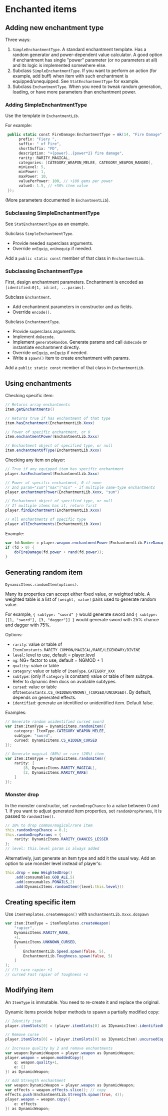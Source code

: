 # Enchanted items

## Adding new enchantment type

Three ways:
1. `SimpleEnchantmentType`. A standard enchantment template. Has a random generator and power-dependent value calculator. A good option if enchantment has single "power" parameter (or no parameters at all) and its logic is implemented somewhere else.
2. Subclass `SimpleEnchantmentType`. If you want to perform an action (for example, add buff) when item with such enchantment is equipped/unequipped. See `StatEnchantmentType` for example.
3. Subclass `EnchantmentType`. When you need to tweak random generation, loading, or have more parameters than enchantment power.

### Adding SimpleEnchantmentType

Use the template in `EnchantmentLib`.

For example:

```as
 public static const FireDamage:EnchantmentType = mk(14, "Fire Damage", {
      prefix: "Fiery ",
      suffix: " of Fire",
      shortSuffix: "FD",
      description: "+{power}..{power*2} fire damage",
      rarity: RARITY_MAGICAL,
      categories: [CATEGORY_WEAPON_MELEE, CATEGORY_WEAPON_RANGED],
      minLevel: 5,
      minPower: 1,
      maxPower: 10,
      valuePerPower: 100, // +100 gems per power
      valueX: 1.5, // +50% item value
 }); 
```
(More parameters documented in `EnchantmentLib`).

### Subclassing SimpleEnchantmentType

See `StatEnchantmentType` as an example.

Subclass `SimpleEnchantmentType`. 
* Provide needed superclass arguments. 
* Override `onEquip`, `onUnequip` if needed.

Add a `public static const` member of that class in `EnchantmentLib`.

### Subclassing EnchantmentType

First, design enchantment parameters. Enchantment is encoded as `[identified:0|1, id:int, ...params]`.

Subclass `Enchantment`. 
* Add enchantment parameters in constructor and as fields.
* Override `encode()`.

Subclass `EnchantmentType`. 
* Provide superclass arguments.
* Implement `doDecode`.
* Implement `generateRandom`. Generate params and call `doDecode` or instantiate enchantment directly.
* Override `onEquip`, `onEquip` if needed.
* Write a `spawn()` item to create enchantment with params.

Add a `public static const` member of that class in `EnchantmentLib`.

## Using enchantments

Checking specific item:
```as
// Returns array enchantments 
item.getEnchantments()

// Returns true if has enchantment of that type
item.hasEnchantment(EnchantmentLib.Xxxx)

// Power of specific enchantment, or 0
item.enchantmentPower(EnchantmentLib.Xxxx)

// Enchantment object of specified type, or null
item.enchantmentOfType(EnchantmentLib.Xxxx)
```

Checking any item on player:
```as
// True if any equipped item has specific enchantment
player.hasEnchantment(EnchantmentLib.Xxxx)

// Power of specific enchantment, 0 if none
// 2nd param="sum"|"max"|"min" - if multiple same-type enchantments
player.enchantmentPower(EnchantmentLib.Xxxx, "sum")

// Enchantment object of specified type, or null
// If multiple items has it, return first
player.findEnchantment(EnchantmentLib.Xxxx)

// All enchantments of specific type
player.allEnchantments(EnchantmentLib.Xxxx)
```

Example:
```as
var fd:Number = player.weapon.enchantmentPower(EnchantmentLib.FireDamage);
if (fd > 0) {
    doFireDamage(fd.power + rand(fd.power));
}
```

## Generating random item

`DynamicItems.randomItem(options)`.

Many its properties can accept either fixed value, or weighted table. A weighted table is a list of `[weight, value]` pairs used to generate random value.

For example, `{ subtype: "sword" }` would generate sword and `{ subtype: [[1, "sword"], [3, "dagger"]] }` would generate sword with 25% chance and dagger with 75%.

Options:
* `rarity`: value or table of `ItemConstants.RARITY_COMMON/MAGICAL/RARE/LEGENDARY/DIVINE`
* `level`: level to use, default = player.level
* `ng`: NG+ factor to use, default = NGMOD + 1
* `quality`: value or table
* `category`: value or table of `ItemType.CATEGORY_XXX`
* `subtype`: (only if `category` is constant) value or table of item subtype. Refer to dynamic item docs on available subtypes.
* `cursed`: value or table of`ItemConstants.CS_(HIDDEN/KNOWN)_(CURSED/UNCURSED)`. By default, depends on generated effects.
* `identified`: generate an identified or unidentified item. Default false.

Examples:

```as
// Generate random unidentified cursed sword
var item:ItemType = DynamicItems.randomItem({
    category: ItemType.CATEGORY_WEAPON_MELEE,
    subtype: "sword",
    cursed: DynamicItems.CS_HIDDEN_CURSED
});

// Generate magical (80%) or rare (20%) item
var item:ItemType = DynamicItems.randomItem({
    rarity: [
        [8, DynamicItems.RARITY_MAGICAL],
        [2, DynamicItems.RARITY_RARE]
    ]
});
```

### Monster drop

In the monster constructor, set `randomDropChance` to a value between 0 and 1. If you want to adjust generated item properties, set `randomDropParams`, it is passed to `randomItem()`.
```as
// 10% to drop common/magical/rare item
this.randomDropChance = 0.1;
this.randomDropParams = {
    rarity: DynamicItems.RARITY_CHANCES_LESSER
};
// level: this.level param is always added
```

Alternatively, just generate an item type and add it the usual way. Add an option to use monster level instead of player's:

```as
this.drop = new WeightedDrop()
    .add(consumables.GOB_ALE,5)
    .add(consumables.PONAILS,2)
    .add(DynamicItems.randomItem({level:this.level}))
```

## Creating specific item

Use `itemTemplates.createWeapon()` with `EnchantmentLib.Xxxx.doSpawn`

```as
var item:ItemType = itemTemplates.createWeapon(
    "rapier",
    DynamicItems.RARITY_RARE,
    +1,
    DynamicItems.UNKNOWN_CURSED,
    [
        EnchantmentLib.Speed.spawn(false, 5),
        EnchantmentLib.Toughness.spawn(false, 5)
    ]
);
// (?) rare rapier +1
// cursed Fast rapier of Toughness +1
```

## Modifying item

An `ItemType` is immutable. You need to re-create it and replace the original.

Dynamic items provide helper methods to spawn a partially modified copy:

```as
// Identify item
player.itemSlots[0] = (player.itemSlots[0] as IDynamicItem).identifiedCopy();

// Remove curse 
player.itemSlots[0] = (player.itemSlots[0] as IDynamicItem).uncursedCopy();

// Increase quality by 2 and remove enchantments
var weapon:DynamicWeapon = player.weapon as DynamicWeapon;
player.weapon = weapon.moddedCopy({
    q: weapon.quality+1,
    e: []
}) as DynamicWeapon;

// Add Strength enchantment
var weapon:DynamicWeapon = player.weapon as DynamicWeapon;
var effects = weapon.effects.slice(); // copy
effects.push(EnchantmentLib.Strength.spawn(true, 4)); 
player.weapon = weapon.copy({
    e: effects
}) as DynamicWeapon; 
```
